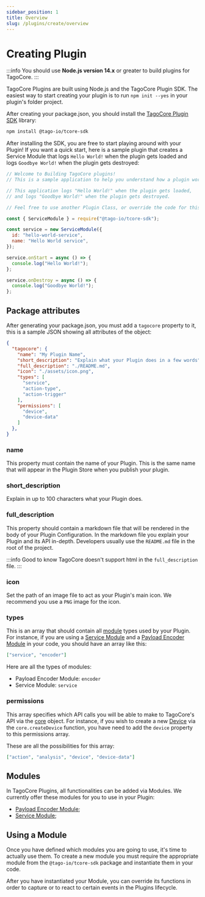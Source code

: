 ```yaml
---
sidebar_position: 1
title: Overview
slug: /plugins/create/overview
---
```


# Creating Plugin

:::info
You should use **Node.js version 14.x** or greater to build plugins for TagoCore.
:::

TagoCore Plugins are built using Node.js and the TagoCore Plugin SDK. The easiest way to start creating your plugin is to run `npm init --yes` in your plugin's folder project.

After creating your package.json, you should install the [TagoCore Plugin SDK](https://npmjs.com/package/@tago-io/tcore-sdk) library:

```bash
npm install @tago-io/tcore-sdk
```

After installing the SDK, you are free to start playing around with your Plugin! If you want a quick start, here is a sample plugin that creates a Service Module that logs `Hello World!` when the plugin gets loaded and logs `Goodbye World!` when the plugin gets destroyed:

```js
// Welcome to Building TagoCore plugins!
// This is a sample application to help you understand how a plugin works.

// This application logs "Hello World!" when the plugin gets loaded,
// and logs "Goodbye World!" when the plugin gets destroyed.

// Feel free to use another Plugin Class, or override the code for this one.

const { ServiceModule } = require("@tago-io/tcore-sdk");

const service = new ServiceModule({
  id: "hello-world-service",
  name: "Hello World service",
});

service.onStart = async () => {
  console.log("Hello World!");
};

service.onDestroy = async () => {
  console.log("Goodbye World!");
};
```


## Package attributes

After generating your package.json, you must add a `tagocore` property to it, this is a sample JSON showing all attributes of the object:

```json
{
  "tagocore": {
    "name": "My Plugin Name",
    "short_description": "Explain what your Plugin does in a few words",
    "full_description": "./README.md",
    "icon": "./assets/icon.png",
    "types": [
      "service",
      "action-type",
      "action-trigger"
    ],
    "permissions": [
      "device",
      "device-data"
    ]
  },
}
```

### name
This property must contain the name of your Plugin. This is the same name that will appear in the Plugin Store when you publish your plugin.

### short_description
Explain in up to 100 characters what your Plugin does.

### full_description
This property should contain a markdown file that will be rendered in the body of your Plugin Configuration. In the markdown file you explain your Plugin and its API in-depth. Developers usually use the `README.md` file in the root of the project.

:::info Good to know
TagoCore doesn't support html in the `full_description` file.
:::

### icon
Set the path of an image file to act as your Plugin's main icon. We recommend you use a `PNG` image for the icon.

### types
This is an array that should contain all [module](#Modules) types used by your Plugin. For instance, if you are using a [Service Module](/plugins/create/service) and a [Payload Encoder Module](/plugins/create/payload-encoder) in your code, you should have an array like this:

```json
["service", "encoder"]
```

Here are all the types of modules:

- Payload Encoder Module: `encoder`
- Service Module: `service`

### permissions
This array specifies which API calls you will be able to make to TagoCore's API via the [core](plugins/create/core) object. For instance, if you wish to create a new [Device](/device) via the `core.createDevice` function, you have need to add the `device` property to this permissions array.

These are all the possibilities for this array:

```json
["action", "analysis", "device", "device-data"]
```

## Modules

In TagoCore Plugins, all functionalities can be added via Modules. We currently offer these modules for you to use in your Plugin:

- [Payload Encoder Module](/plugins/create/payload-encoder);
- [Service Module](/plugins/create/service);

## Using a Module

Once you have defined which modules you are going to use, it's time to actually use them. To create a new module you must require the appropriate module from the `@tago-io/tcore-sdk` package and instantiate them in your code.

After you have instantiated your Module, you can override its functions in order to capture or to react to certain events in the Plugins lifecycle.
